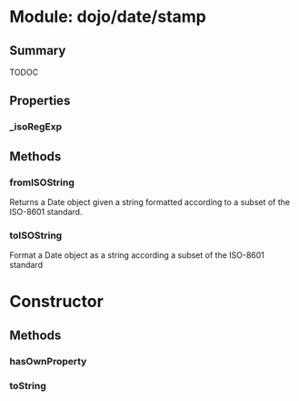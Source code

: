 # Module: dojo/date/stamp

## Summary

TODOC
## Properties

### _isoRegExp


## Methods

### fromISOString
Returns a Date object given a string formatted according to a subset of the ISO-8601 standard.


### toISOString
Format a Date object as a string according a subset of the ISO-8601 standard


# Constructor

## Methods

### hasOwnProperty


### toString


